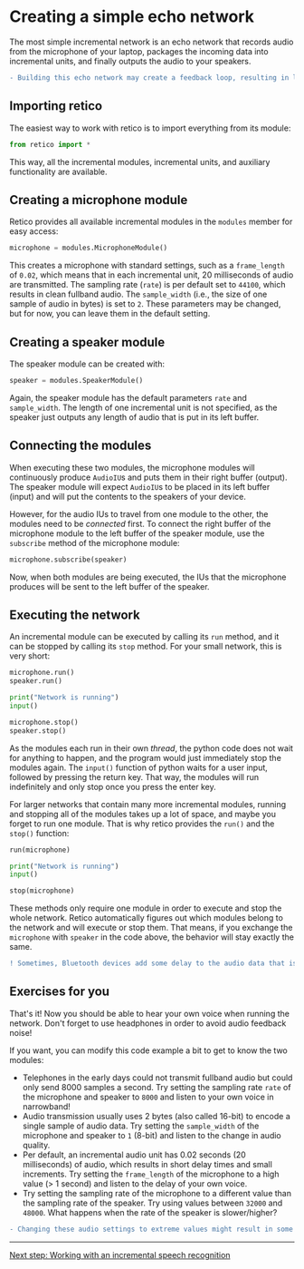 # Creating a simple echo network

The most simple incremental network is an echo network that records audio from the microphone of your laptop, packages the incoming data into incremental units, and finally outputs the audio to your speakers.

```diff
- Building this echo network may create a feedback loop, resulting in loud feedback noise! We recommend using headphones to avoid this.
```

## Importing retico

The easiest way to work with retico is to import everything from its module:

```python
from retico import *
```

This way, all the incremental modules, incremental units, and auxiliary functionality are available.

## Creating a microphone module

Retico provides all available incremental modules in the `modules` member for easy access:

```python
microphone = modules.MicrophoneModule()
```

This creates a microphone with standard settings, such as a `frame_length` of `0.02`, which means that in each incremental unit, 20 milliseconds of audio are transmitted. The sampling rate (`rate`) is per default set to `44100`, which results in clean fullband audio. The `sample_width` (i.e., the size of one sample of audio in bytes) is set to `2`. These parameters may be changed, but for now, you can leave them in the default setting.

## Creating a speaker module

The speaker module can be created with:

```python
speaker = modules.SpeakerModule()
```

Again, the speaker module has the default parameters `rate` and `sample_width`. The length of one incremental unit is not specified, as the speaker just outputs any length of audio that is put in its left buffer.

## Connecting the modules

When executing these two modules, the microphone modules will continuously produce `AudioIU`s and puts them in their right buffer (output). The speaker module will expect `AudioIU`s to be placed in its left buffer (input) and will put the contents to the speakers of your device.

However, for the audio IUs to travel from one module to the other, the modules need to be *connected* first. To connect the right buffer of the microphone module to the left buffer of the speaker module, use the `subscribe` method of the microphone module:

```python
microphone.subscribe(speaker)
```

Now, when both modules are being executed, the IUs that the microphone produces will be sent to the left buffer of the speaker.

## Executing the network

An incremental module can be executed by calling its `run` method, and it can be stopped by calling its `stop` method. For your small network, this is very short:

```python
microphone.run()
speaker.run()

print("Network is running")
input()

microphone.stop()
speaker.stop()
```

As the modules each run in their own *thread*, the python code does not wait for anything to happen, and the program would just immediately stop the modules again. The `input()` function of python waits for a user input, followed by pressing the return key. That way, the modules will run indefinitely and only stop once you press the enter key.

For larger networks that contain many more incremental modules, running and stopping all of the modules takes up a lot of space, and maybe you forget to run one module. That is why retico provides the `run()` and the `stop()` function:

```python
run(microphone)

print("Network is running")
input()

stop(microphone)
```

These methods only require one module in order to execute and stop the whole network. Retico automatically figures out which modules belong to the network and will execute or stop them. That means, if you exchange the `microphone` with `speaker` in the code above, the behavior will stay exactly the same.

```diff
! Sometimes, Bluetooth devices add some delay to the audio data that is received by the MicrophoneModule.
```

## Exercises for you

That's it! Now you should be able to hear your own voice when running the network. Don't forget to use headphones in order to avoid audio feedback noise!

If you want, you can modify this code example a bit to get to know the two modules:

- Telephones in the early days could not transmit fullband audio but could only send 8000 samples a second. Try setting the sampling rate `rate` of the microphone and speaker to `8000` and listen to your own voice in narrowband!
- Audio transmission usually uses 2 bytes (also called 16-bit) to encode a single sample of audio data. Try setting the `sample_width` of the microphone and speaker to `1` (8-bit) and listen to the change in audio quality.
- Per default, an incremental audio unit has 0.02 seconds (20 milliseconds) of audio, which results in short delay times and small increments. Try setting the `frame_length` of the microphone to a high value (> 1 second) and listen to the delay of your own voice.
- Try setting the sampling rate of the microphone to a different value than the sampling rate of the speaker. Try using values between `32000` and `48000`. What happens when the rate of the speaker is slower/higher?

```diff
- Changing these audio settings to extreme values might result in some unwanted loud sounds from your device.
```

---

[Next step: Working with an incremental speech recognition](02_incremental_asr.md)